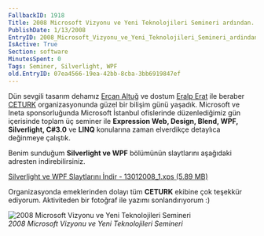 ```yaml
---
FallbackID: 1918
Title: 2008 Microsoft Vizyonu ve Yeni Teknolojileri Semineri ardından.
PublishDate: 1/13/2008
EntryID: 2008_Microsoft_Vizyonu_ve_Yeni_Teknolojileri_Semineri_ardindan
IsActive: True
Section: software
MinutesSpent: 0
Tags: Seminer, Silverlight, WPF
old.EntryID: 07ea4566-19ea-42bb-8cba-3bb6919847ef
---
```

Dün sevgili tasarım dehamız [Ercan
Altuğ](http://ercanaltug.blogspot.com/) ve dostum [Eralp
Erat](http://www.eralperat.com/) ile beraber
[CETURK](http://www.ceturk.com/) organizasyonunda güzel bir bilişim günü
yaşadık. Microsoft ve Ineta sponsorluğunda Microsoft İstanbul
ofislerinde düzenlediğimiz gün içerisinde toplam üç seminer ile
**Expression Web, Design, Blend, WPF, Silverlight, C\#3.0** ve **LINQ**
konularına zaman elverdikçe detaylıca değinmeye çalıştık.

Benim sunduğum **Silverlight ve WPF** bölümünün slaytlarını aşağıdaki
adresten indirebilirsiniz.

[Silverlight ve WPF Slaytlarını İndir - 13012008\_1.xps (5.89
MB)](http://cdn.daron.yondem.com/assets/1918/13012008_1.xps)

Organizasyonda emeklerinden dolayı tüm **CETURK** ekibine çok teşekkür
ediyorum. Aktiviteden bir fotoğraf ile yazımı sonlandırıyorum :)

![2008 Microsoft Vizyonu ve Yeni Teknolojileri
Semineri](http://cdn.daron.yondem.com/assets/1918/13012008.jpg)\
*2008 Microsoft Vizyonu ve Yeni Teknolojileri Semineri*



